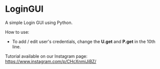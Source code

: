 # LoginGUI
A simple Login GUI using Python.

How to use:
  - To add / edit user's credentials, change the **U.get** and **P.get** in the 10th line.
  
Tutorial available on our Instagram page: https://www.instagram.com/p/CHcXnmiJiBZ/
